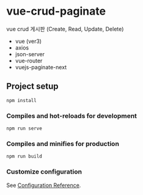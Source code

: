 # vue-crud-paginate
vue crud 게시판 (Create, Read, Update, Delete)
- vue (ver3)
- axios
- json-server
- vue-router
- vuejs-paginate-next

## Project setup
```
npm install
```

### Compiles and hot-reloads for development
```
npm run serve
```

### Compiles and minifies for production
```
npm run build
```

### Customize configuration
See [Configuration Reference](https://cli.vuejs.org/config/).
